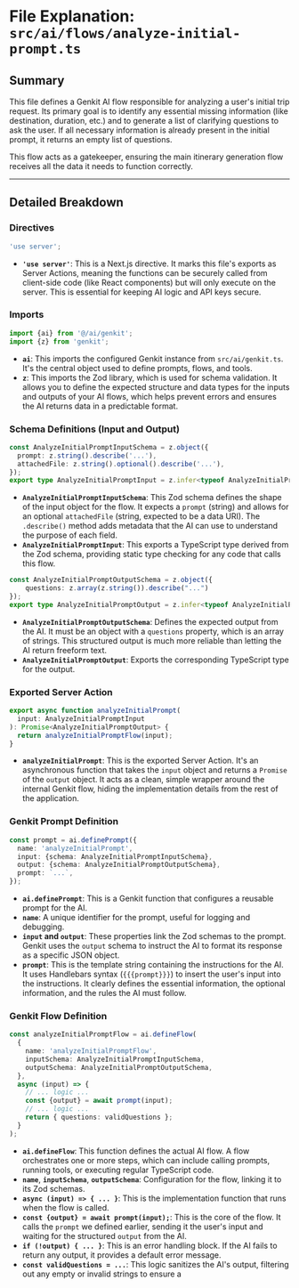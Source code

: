 
# File Explanation: `src/ai/flows/analyze-initial-prompt.ts`

## Summary

This file defines a Genkit AI flow responsible for analyzing a user's initial trip request. Its primary goal is to identify any essential missing information (like destination, duration, etc.) and to generate a list of clarifying questions to ask the user. If all necessary information is already present in the initial prompt, it returns an empty list of questions.

This flow acts as a gatekeeper, ensuring the main itinerary generation flow receives all the data it needs to function correctly.

---

## Detailed Breakdown

### Directives

```typescript
'use server';
```
- **`'use server'`**: This is a Next.js directive. It marks this file's exports as Server Actions, meaning the functions can be securely called from client-side code (like React components) but will only execute on the server. This is essential for keeping AI logic and API keys secure.

### Imports

```typescript
import {ai} from '@/ai/genkit';
import {z} from 'genkit';
```
- **`ai`**: This imports the configured Genkit instance from `src/ai/genkit.ts`. It's the central object used to define prompts, flows, and tools.
- **`z`**: This imports the Zod library, which is used for schema validation. It allows you to define the expected structure and data types for the inputs and outputs of your AI flows, which helps prevent errors and ensures the AI returns data in a predictable format.

### Schema Definitions (Input and Output)

```typescript
const AnalyzeInitialPromptInputSchema = z.object({
  prompt: z.string().describe('...'),
  attachedFile: z.string().optional().describe('...'),
});
export type AnalyzeInitialPromptInput = z.infer<typeof AnalyzeInitialPromptInputSchema>;
```
- **`AnalyzeInitialPromptInputSchema`**: This Zod schema defines the shape of the input object for the flow. It expects a `prompt` (string) and allows for an optional `attachedFile` (string, expected to be a data URI). The `.describe()` method adds metadata that the AI can use to understand the purpose of each field.
- **`AnalyzeInitialPromptInput`**: This exports a TypeScript type derived from the Zod schema, providing static type checking for any code that calls this flow.

```typescript
const AnalyzeInitialPromptOutputSchema = z.object({
    questions: z.array(z.string()).describe("...")
});
export type AnalyzeInitialPromptOutput = z.infer<typeof AnalyzeInitialPromptOutputSchema>;
```
- **`AnalyzeInitialPromptOutputSchema`**: Defines the expected output from the AI. It must be an object with a `questions` property, which is an array of strings. This structured output is much more reliable than letting the AI return freeform text.
- **`AnalyzeInitialPromptOutput`**: Exports the corresponding TypeScript type for the output.

### Exported Server Action

```typescript
export async function analyzeInitialPrompt(
  input: AnalyzeInitialPromptInput
): Promise<AnalyzeInitialPromptOutput> {
  return analyzeInitialPromptFlow(input);
}
```
- **`analyzeInitialPrompt`**: This is the exported Server Action. It's an asynchronous function that takes the `input` object and returns a `Promise` of the `output` object. It acts as a clean, simple wrapper around the internal Genkit flow, hiding the implementation details from the rest of the application.

### Genkit Prompt Definition

```typescript
const prompt = ai.definePrompt({
  name: 'analyzeInitialPrompt',
  input: {schema: AnalyzeInitialPromptInputSchema},
  output: {schema: AnalyzeInitialPromptOutputSchema},
  prompt: `...`,
});
```
- **`ai.definePrompt`**: This is a Genkit function that configures a reusable prompt for the AI.
- **`name`**: A unique identifier for the prompt, useful for logging and debugging.
- **`input` and `output`**: These properties link the Zod schemas to the prompt. Genkit uses the `output` schema to instruct the AI to format its response as a specific JSON object.
- **`prompt`**: This is the template string containing the instructions for the AI. It uses Handlebars syntax (`{{{prompt}}}`) to insert the user's input into the instructions. It clearly defines the essential information, the optional information, and the rules the AI must follow.

### Genkit Flow Definition

```typescript
const analyzeInitialPromptFlow = ai.defineFlow(
  {
    name: 'analyzeInitialPromptFlow',
    inputSchema: AnalyzeInitialPromptInputSchema,
    outputSchema: AnalyzeInitialPromptOutputSchema,
  },
  async (input) => {
    // ... logic ...
    const {output} = await prompt(input);
    // ... logic ...
    return { questions: validQuestions };
  }
);
```
- **`ai.defineFlow`**: This function defines the actual AI flow. A flow orchestrates one or more steps, which can include calling prompts, running tools, or executing regular TypeScript code.
- **`name`**, **`inputSchema`**, **`outputSchema`**: Configuration for the flow, linking it to its Zod schemas.
- **`async (input) => { ... }`**: This is the implementation function that runs when the flow is called.
- **`const {output} = await prompt(input);`**: This is the core of the flow. It calls the `prompt` we defined earlier, sending it the user's input and waiting for the structured `output` from the AI.
- **`if (!output) { ... }`**: This is an error handling block. If the AI fails to return any output, it provides a default error message.
- **`const validQuestions = ...`**: This logic sanitizes the AI's output, filtering out any empty or invalid strings to ensure a